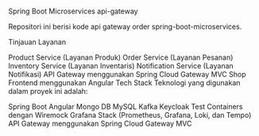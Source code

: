 # 
Spring Boot Microservices api-gateway

Repositori ini berisi kode api gateway order spring-boot-microservices.

Tinjauan Layanan

Product Service (Layanan Produk)
Order Service (Layanan Pesanan)
Inventory Service (Layanan Inventaris)
Notification Service (Layanan Notifikasi)
API Gateway menggunakan Spring Cloud Gateway MVC
Shop Frontend menggunakan Angular
Tech Stack
Teknologi yang digunakan dalam proyek ini adalah:

Spring Boot
Angular
Mongo DB
MySQL
Kafka
Keycloak
Test Containers dengan Wiremock
Grafana Stack (Prometheus, Grafana, Loki, dan Tempo)
API Gateway menggunakan Spring Cloud Gateway MVC

